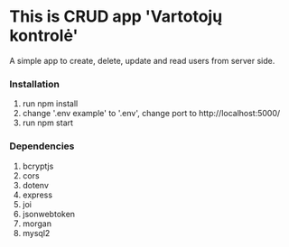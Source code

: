 # This is CRUD app 'Vartotojų kontrolė'

A simple app to create, delete, update and read users from server side.

### Installation
1. run npm install
2. change '.env example' to '.env', change port to http://localhost:5000/
3. run npm start

### Dependencies
1. bcryptjs
2. cors
3. dotenv
4. express
5. joi
6. jsonwebtoken
7. morgan
8. mysql2




